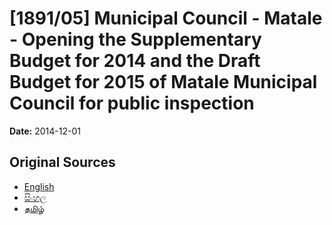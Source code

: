# [1891/05] Municipal Council - Matale - Opening the Supplementary Budget for 2014 and the Draft Budget for 2015 of Matale Municipal Council for public inspection

**Date:** 2014-12-01

## Original Sources

- [English](https://documents.gov.lk/view/extra-gazettes/2014/12/1891-05_E.pdf)
- [සිංහල](https://documents.gov.lk/view/extra-gazettes/2014/12/1891-05_S.pdf)
- [தமிழ்](https://documents.gov.lk/view/extra-gazettes/2014/12/1891-05_T.pdf)

